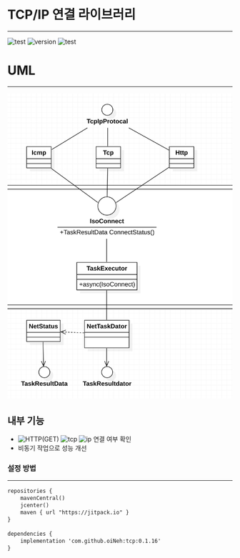 # TCP/IP 연결 라이브러리

---
![test](https://img.shields.io/badge/TEST-passing-secuees?logo=Symantec)
![version](https://img.shields.io/badge/version-0.1.16-9cf)
![test](https://img.shields.io/badge/java-1.8-blueviolet?logo=OpenJDK)

# UML 

---

![](uml3.png)

## 내부 기능
- ![HTTP(GET)](https://img.shields.io/badge/HTTP(GET)-green)
  ![tcp](https://img.shields.io/badge/IP_PORT-orange)
  ![ip](https://img.shields.io/badge/IP-blue) 연결 여부 확인
- 비동기 작업으로 성능 개선



### 설정 방법 

---

```
repositories {
    mavenCentral()
    jcenter()
    maven { url "https://jitpack.io" }
}

dependencies {
    implementation 'com.github.oiNeh:tcp:0.1.16'
}
```
